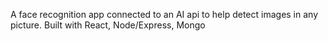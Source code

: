 A face recognition app connected to an AI api to help detect images in any picture.
Built with React, Node/Express, Mongo